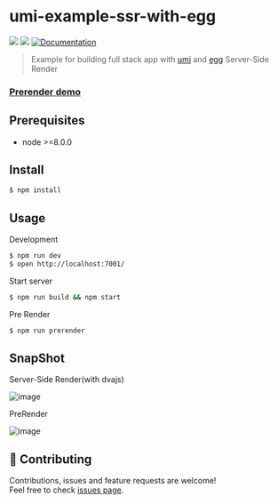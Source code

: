 # umi-example-ssr-with-egg
<p>
  <img src="https://img.shields.io/badge/version-1.0.0-blue.svg?cacheSeconds=2592000" />
  <img src="https://img.shields.io/badge/node-%3E%3D8.9.0-blue.svg" />
  <a href="https://umijs.org/">
    <img alt="Documentation" src="https://img.shields.io/badge/documentation-yes-brightgreen.svg" target="_blank" />
  </a>
</p>

> Example for building full stack app with [umi](https://github.com/umijs/umi) and [egg](https://github.com/eggjs/egg) Server-Side Render

### [Prerender demo](https://umijs.github.io/umi-example-ssr-with-egg/)

## Prerequisites

- node &gt;=8.0.0

## Install

```sh
$ npm install
```

## Usage

Development

```sh
$ npm run dev
$ open http://localhost:7001/
```

Start server

```sh
$ npm run build && npm start
```

Pre Render

```sh
$ npm run prerender
```

## SnapShot

Server-Side Render(with dvajs)

![image](https://user-images.githubusercontent.com/13595509/60561124-1a5ca080-9d85-11e9-8a19-6d2f98e47741.png)

PreRender

![image](https://user-images.githubusercontent.com/13595509/59757489-73750080-92be-11e9-8f01-626d560eb951.png)

## 🤝 Contributing

Contributions, issues and feature requests are welcome!<br />Feel free to check [issues page](https://github.com/umijs/umi/issues).
